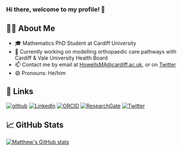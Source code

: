 ### Hi there, welcome to my profile! 👋

<!--
**MHowells/MHowells** is a ✨ _special_ ✨ repository because its `README.md` (this file) appears on your GitHub profile.

Here are some ideas to get you started:

- 🔭 I’m currently working on ...
- 🌱 I’m currently learning ...
- 👯 I’m looking to collaborate on ...
- 🤔 I’m looking for help with ...
- 💬 Ask me about ...
- 📫 How to reach me: ...
- 😄 Pronouns: ...
- ⚡ Fun fact: ...
-->

## 👨‍🎓 About Me

- 🎓 Mathematics PhD Student at Cardiff University
- 🦴 Currently working on modelling orthopaedic care pathways with Cardiff & Vale University Health Board
- 📫 Contact me by email at HowellsMA@cardiff.ac.uk, or on [Twitter](twitter.com/HowellsMA)
- 😄 Pronouns: He/him

## 🔗 Links

[![github](https://img.shields.io/badge/GitHub-000000?style=for-the-badge&logo=GitHub&logoColor=white)](https://github.com/MHowells)
[![LinkedIn](https://img.shields.io/badge/LinkedIn-0A66C2?style=for-the-badge&logo=LinkedIn&logoColor=white)](https://www.linkedin.com/in/matthewahowells/)
[![ORCID](https://img.shields.io/badge/ORCID-A6CE39?style=for-the-badge&logo=ORCID&logoColor=white)](https://orcid.org/0000-0002-3931-7027)
[![ResearchGate](https://img.shields.io/badge/ResearchGate-00CCBB?style=for-the-badge&logo=ResearchGate&logoColor=white)](https://www.researchgate.net/profile/Matthew-Howells-2)
[![Twitter](https://img.shields.io/badge/Twitter-1DA1F2?style=for-the-badge&logo=Twitter&logoColor=white)](twitter.com/HowellsMA)

## 📈 GitHub Stats

[![Matthew's GitHub stats](https://github-readme-stats.vercel.app/api?username=MHowells)](https://github.com/anuraghazra/github-readme-stats)

